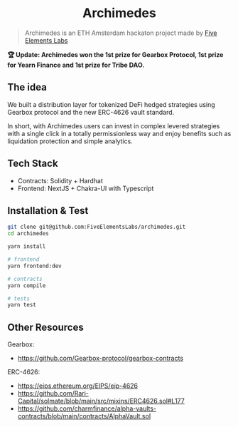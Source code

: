 <h1 align="center">Archimedes</h1>

> Archimedes is an ETH Amsterdam hackaton project made by [Five Elements Labs](https://fiveelementslabs.com/)

**🏆 Update: Archimedes won the 1st prize for Gearbox Protocol, 1st prize for Yearn Finance and 1st prize for Tribe DAO.**

## The idea

We built a distribution layer for tokenized DeFi hedged strategies using
Gearbox protocol and the new ERC-4626 vault standard.

In short, with Archimedes users can invest in complex levered strategies with a single click
in a totally permissionless way and enjoy benefits such as liquidation protection and simple analytics.

## Tech Stack

- Contracts: Solidity + Hardhat
- Frontend: NextJS + Chakra-UI with Typescript

## Installation & Test

```bash
git clone git@github.com:FiveElementsLabs/archimedes.git
cd archimedes

yarn install

# frontend
yarn frontend:dev

# contracts
yarn compile

# tests
yarn test
```

## Other Resources

Gearbox:

- <https://github.com/Gearbox-protocol/gearbox-contracts>

ERC-4626:

- <https://eips.ethereum.org/EIPS/eip-4626>
- <https://github.com/Rari-Capital/solmate/blob/main/src/mixins/ERC4626.sol#L177>
- <https://github.com/charmfinance/alpha-vaults-contracts/blob/main/contracts/AlphaVault.sol>
